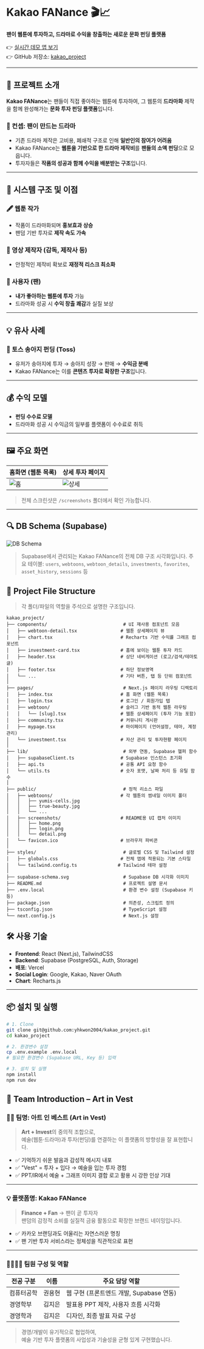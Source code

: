 # Kakao FANance 🎬📈

**팬이 웹툰에 투자하고, 드라마로 수익을 창출하는 새로운 문화 펀딩 플랫폼**

👉 [실시간 데모 앱 보기](https://kakaofanance.vercel.app/)  
👉 GitHub 저장소: [kakao_project](git@github.com:yhkwon2004/kakao_project.git)

---

## 🧩 프로젝트 소개

**Kakao FANance**는 팬들이 직접 좋아하는 웹툰에 투자하여, 그 웹툰의 **드라마화** 제작을 함께 완성해가는 **문화 투자 펀딩 플랫폼**입니다.

### 🎯 컨셉: 팬이 만드는 드라마

- 기존 드라마 제작은 고비용, 폐쇄적 구조로 인해 **일반인의 참여가 어려움**
- Kakao FANance는 **웹툰을 기반으로 한 드라마 제작비**를 **팬들의 소액 펀딩**으로 모읍니다.
- 투자자들은 **작품의 성공과 함께 수익을 배분받는 구조**입니다.

---

## 📌 시스템 구조 및 이점

### 🖋 웹툰 작가

- 작품이 드라마화되며 **홍보효과 상승**
- 팬덤 기반 투자로 **제작 속도 가속**

### 🎥 영상 제작자 (감독, 제작사 등)

- 안정적인 제작비 확보로 **재정적 리스크 최소화**

### 👥 사용자 (팬)

- **내가 좋아하는 웹툰에 투자** 가능
- 드라마화 성공 시 **수익 창출 쾌감**과 실질 보상

---

## 💡 유사 사례

### 🐄 토스 송아지 펀딩 (Toss)

- 유저가 송아지에 투자 → 송아지 성장 → 판매 → **수익금 분배**
- Kakao FANance는 이를 **콘텐츠 투자로 확장한 구조**입니다.

---

## 💰 수익 모델

- **펀딩 수수료 모델**  
- 드라마화 성공 시 수익금의 일부를 플랫폼이 수수료로 취득

---

## 🖼 주요 화면

| 홈화면 (웹툰 목록) | 상세 투자 페이지 |
|-------------------|------------------|
| ![홈](./screenshots/home.png) | ![상세](./screenshots/detail.png) |

> 전체 스크린샷은 `/screenshots` 폴더에서 확인 가능합니다.

---

## 🔍 DB Schema (Supabase)

![DB Schema](./supabase-schema-ugbdytdsoqimkrsboyif.svg)

> Supabase에서 관리되는 Kakao FANance의 전체 DB 구조 시각화입니다.
> 주요 테이블: `users`, `webtoons`, `webtoon_details`, `investments`, `favorites`, `asset_history`, `sessions` 등

## 📁 Project File Structure

> 각 폴더/파일의 역할을 주석으로 설명한 구조입니다.

```plaintext
kakao_project/
├── components/                            # UI 재사용 컴포넌트 모음
│   ├── webtoon-detail.tsx                # 웹툰 상세페이지 뷰
│   ├── chart.tsx                         # Recharts 기반 수익률 그래프 컴포넌트
│   ├── investment-card.tsx               # 홈에 보이는 웹툰 투자 카드
│   ├── header.tsx                        # 상단 네비게이션 (로고/검색/테마토글)
│   ├── footer.tsx                        # 하단 정보영역
│   └── ...                               # 기타 버튼, 탭 등 단위 컴포넌트
│
├── pages/                                 # Next.js 페이지 라우팅 디렉토리
│   ├── index.tsx                         # 홈 화면 (웹툰 목록)
│   ├── login.tsx                         # 로그인 / 회원가입 탭
│   ├── webtoon/                          # 슬러그 기반 동적 웹툰 라우팅
│   │   └── [slug].tsx                    # 웹툰 상세페이지 (투자 기능 포함)
│   ├── community.tsx                     # 커뮤니티 게시판
│   ├── mypage.tsx                        # 마이페이지 (언어설정, 테마, 계정관리)
│   └── investment.tsx                    # 자산 관리 및 투자현황 페이지
│
├── lib/                                   # 외부 연동, Supabase 헬퍼 함수
│   ├── supabaseClient.ts                 # Supabase 인스턴스 초기화
│   ├── api.ts                            # 공통 API 요청 함수
│   └── utils.ts                          # 숫자 포맷, 날짜 처리 등 유틸 함수
│
├── public/                                # 정적 리소스 파일
│   ├── webtoons/                         # 각 웹툰의 썸네일 이미지 폴더
│   │   ├── yumis-cells.jpg
│   │   ├── true-beauty.jpg
│   │   └── ...
│   ├── screenshots/                      # README용 UI 캡처 이미지
│   │   ├── home.png
│   │   ├── login.png
│   │   └── detail.png
│   └── favicon.ico                       # 브라우저 파비콘
│
├── styles/                                # 글로벌 CSS 및 Tailwind 설정
│   ├── globals.css                       # 전체 앱에 적용되는 기본 스타일
│   └── tailwind.config.ts               # Tailwind 테마 설정
│
├── supabase-schema.svg                    # Supabase DB 시각화 이미지
├── README.md                              # 프로젝트 설명 문서
├── .env.local                             # 환경 변수 설정 (Supabase 키 등)
├── package.json                           # 의존성, 스크립트 정의
├── tsconfig.json                          # TypeScript 설정
└── next.config.js                         # Next.js 설정
```

## 🛠 사용 기술

- **Frontend**: React (Next.js), TailwindCSS
- **Backend**: Supabase (PostgreSQL, Auth, Storage)
- **배포**: Vercel
- **Social Login**: Google, Kakao, Naver OAuth
- **Chart**: Recharts.js

---

## 📦 설치 및 실행

```bash
# 1. Clone
git clone git@github.com:yhkwon2004/kakao_project.git
cd kakao_project

# 2. 환경변수 설정
cp .env.example .env.local
# 필요한 환경변수 (Supabase URL, Key 등) 입력

# 3. 설치 및 실행
npm install
npm run dev
```

## 👥 Team Introduction – Art in Vest

### 🧑‍💻 팀명: **아트 인 베스트 (Art in Vest)**

> **Art + Invest**의 중의적 조합으로,  
> 예술(웹툰·드라마)과 투자(펀딩)를 연결하는 이 플랫폼의 방향성을 잘 표현합니다.

- ✅ 기억하기 쉬운 발음과 감성적 메시지 내포  
- ✅ "Vest" = 투자 + 입다 → 예술을 입는 투자 경험  
- ✅ PPT/IR에서 예술 + 그래프 이미지 결합 로고 활용 시 강한 인상 기대

---

### 💡 플랫폼명: **Kakao FANance**

> **Finance + Fan** → 팬이 곧 투자자  
> 팬덤의 감정적 소비를 실질적 금융 활동으로 확장한 브랜드 네이밍입니다.

- ✅ 카카오 브랜딩과도 어울리는 자연스러운 명칭  
- ✅ 팬 기반 투자 서비스라는 정체성을 직관적으로 표현

---

### 👨‍👩‍👧‍👦 팀원 구성 및 역할

| 전공 구분    | 이름     | 주요 담당 역할                           |
|-------------|----------|------------------------------------------|
| 컴퓨터공학     | 권용현   | 웹 구현 (프론트엔드 개발, Supabase 연동)   |
| 경영학부     | 김지은   | 발표용 PPT 제작, 사용자 흐름 시각화            |
| 경영학과     | 김지은   | 디자인, 최종 발표 자료 구성               |

> 경영/개발이 유기적으로 협업하여,  
> 예술 기반 투자 플랫폼의 사업성과 기술성을 균형 있게 구현했습니다.
